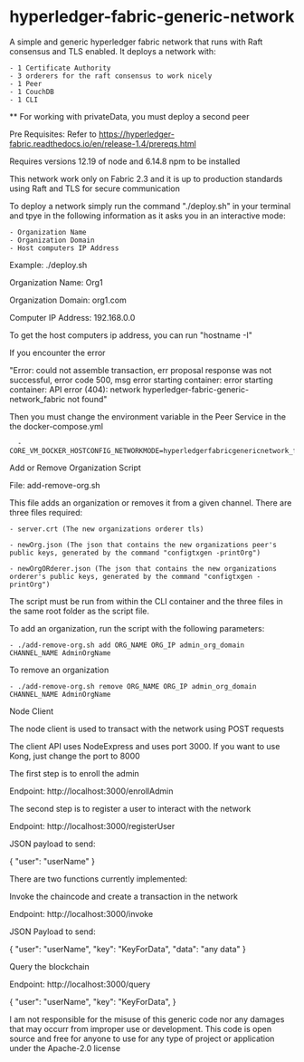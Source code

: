 # hyperledger-fabric-generic-network

A simple and generic hyperledger fabric network that runs with Raft consensus and TLS enabled.
It deploys a network with:

    - 1 Certificate Authority
    - 3 orderers for the raft consensus to work nicely
    - 1 Peer
    - 1 CouchDB
    - 1 CLI

** For working with privateData, you must deploy a second peer  

Pre Requisites:
Refer to https://hyperledger-fabric.readthedocs.io/en/release-1.4/prereqs.html

Requires versions 12.19 of node and 6.14.8 npm to be installed

This network work only on Fabric 2.3 and it is up to production standards using Raft and TLS for secure communication

To deploy a network simply run the command "./deploy.sh" in your terminal and tpye in the following information
as it asks you in an interactive mode:

    - Organization Name
    - Organization Domain
    - Host computers IP Address

Example:
./deploy.sh

Organization Name: Org1

Organization Domain: org1.com

Computer IP Address: 192.168.0.0


To get the host computers ip address, you can run "hostname -I"

If you encounter the error

"Error: could not assemble transaction, err proposal response was not successful, error code 500, msg error starting container: error starting container: API error (404): network hyperledger-fabric-generic-network_fabric not found"

Then you must change the environment variable in the Peer Service in the the docker-compose.yml

      - CORE_VM_DOCKER_HOSTCONFIG_NETWORKMODE=hyperledgerfabricgenericnetwork_fabric

Add or Remove Organization Script

File: add-remove-org.sh

This file adds an organization or removes it from a given channel. There are three files required:

    - server.crt (The new organizations orderer tls)

    - newOrg.json (The json that contains the new organizations peer's public keys, generated by the command "configtxgen -printOrg")

    - newOrgORderer.json (The json that contains the new organizations orderer's public keys, generated by the command "configtxgen -printOrg")

The script must be run from within the CLI container and the three files in the same root folder as the script file.

To add an organization, run the script with the following parameters:

    - ./add-remove-org.sh add ORG_NAME ORG_IP admin_org_domain CHANNEL_NAME AdminOrgName

To remove an organization

    - ./add-remove-org.sh remove ORG_NAME ORG_IP admin_org_domain CHANNEL_NAME AdminOrgName

Node Client

The node client is used to transact with the network using POST requests

The client API uses NodeExpress and uses port 3000. If you want to use Kong, just change the port to 8000


The first step is to enroll the admin

Endpoint: http://localhost:3000/enrollAdmin


The second step is to register a user to interact with the network

Endpoint: http://localhost:3000/registerUser

JSON payload to send:

{ "user": "userName" }


There are two functions currently implemented:


Invoke the chaincode and create a transaction in the network

Endpoint: http://localhost:3000/invoke

JSON Payload to send:

{ "user": "userName", "key": "KeyForData", "data": "any data" }


Query the blockchain

Endpoint: http://localhost:3000/query

{ "user": "userName", "key": "KeyForData", }

I am not responsible for the misuse of this generic code nor any damages that may occurr from improper use or development.
This code is open source and free for anyone to use for any type of project or application under the Apache-2.0 license


